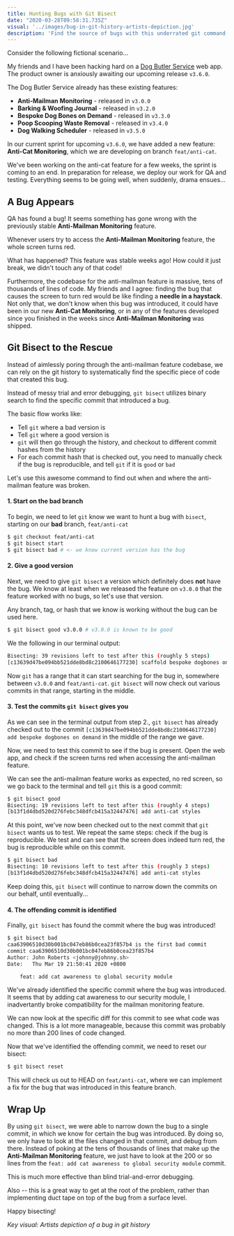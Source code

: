```yaml
---
title: Hunting Bugs with Git Bisect
date: "2020-03-28T09:58:31.735Z"
visual: '../images/bug-in-git-history-artists-depiction.jpg'
description: 'Find the source of bugs with this underrated git command'
---
```


Consider the following fictional scenario...

My friends and I have been hacking hard on a [Dog Butler Service](/notes/git-commands-i-forget/) web app. The product owner is anxiously awaiting our upcoming release `v3.6.0`.

The Dog Butler Service already has these existing features:
* **Anti-Mailman Monitoring** - released in `v3.0.0`
* **Barking & Woofing Journal** - released in `v3.2.0`
* **Bespoke Dog Bones on Demand** - released in `v3.3.0`
* **Poop Scooping Waste Removal** - released in `v3.4.0`
* **Dog Walking Scheduler** - released in `v3.5.0`

In our current sprint for upcoming `v3.6.0`, we have added a new feature: **Anti-Cat Monitoring**, which we are developing on branch `feat/anti-cat`. 

We've been working on the anti-cat feature for a few weeks, the sprint is coming to an end. In preparation for release, we deploy our work for QA and testing. Everything seems to be going well, when suddenly, drama ensues...

## A Bug Appears

QA has found a bug! It seems something has gone wrong with the previously stable **Anti-Mailman Monitoring** feature. 

Whenever users try to access the **Anti-Mailman Monitoring** feature, the whole screen turns red.

What has happened? This feature was stable weeks ago! How could it just break, we didn't touch any of that code!

Furthermore, the codebase for the anti-mailman feature is massive, tens of thousands of lines of code. My friends and I agree: finding the bug that causes the screen to turn red would be like finding a **needle in a haystack**. Not only that, we don't know when this bug was introduced, it could have been in our new **Anti-Cat Monitoring**, or in any of the features developed since you finished in the weeks since **Anti-Mailman Monitoring** was shipped.

## Git Bisect to the Rescue

Instead of aimlessly poring through the anti-mailman feature codebase, we can rely on the git history to systematically find the specific piece of code that created this bug.

Instead of messy trial and error debugging, `git bisect` utilizes binary search to find the specific commit that introduced a bug.

The basic flow works like:
* Tell `git` where a bad version is
* Tell `git` where a good version is
* `git` will then go through the history, and checkout to different commit hashes from the history
* For each commit hash that is checked out, you need to manually check if the bug is reproducible, and tell `git` if it is `good` or `bad`

Let's use this awesome command to find out when and where the anti-mailman feature was broken.


#### 1. Start on the bad branch

To begin, we need to let `git` know we want to hunt a bug with `bisect`, starting on our **bad** branch, `feat/anti-cat`
```bash
$ git checkout feat/anti-cat
$ git bisect start
$ git bisect bad # <- we know current version has the bug
```

#### 2. Give a good version

Next, we need to give `git bisect` a version which definitely does **not** have the bug. We know at least when we released the feature on `v3.0.0` that the feature worked with no bugs, so let's use that version. 

Any branch, tag, or hash that we know is working without the bug can be used here.

```bash
$ git bisect good v3.0.0 # v3.0.0 is known to be good
```

We the following in our terminal output:
```bash
Bisecting: 39 revisions left to test after this (roughly 5 steps)
[c13639d47be094bb521dde8bd8c2100646177230] scaffold bespoke dogbones on demand
```
Now `git` has a range that it can start searching for the bug in, somewhere between `v3.0.0` and `feat/anti-cat`.  `git bisect` will now check out various commits in that range, starting in the middle. 

#### 3. Test the commits `git bisect` gives you

As we can see in the terminal output from step 2., `git bisect` has already checked out to the commit `[c13639d47be094bb521dde8bd8c2100646177230] add bespoke dogbones on demand` in the middle of the range we gave. 

Now, we need to test this commit to see if the bug is present. Open the web app, and check if the screen turns red when accessing the anti-mailman feature.

We can see the anti-mailman feature works as expected, no red screen, so we go back to the terminal and tell `git` this is a good commit:
```bash
$ git bisect good
Bisecting: 19 revisions left to test after this (roughly 4 steps)
[b13f1d4dbd520d276febc348dfcb415a32447476] add anti-cat styles
```

At this point, we've now been checked out to the next commit that `git bisect` wants us to test. We repeat the same steps: check if the bug is reproducible. We test and can see that the screen does indeed turn red, the bug is reproducible while on this commit.

```bash
$ git bisect bad
Bisecting: 10 revisions left to test after this (roughly 3 steps)
[b13f1d4dbd520d276febc348dfcb415a32447476] add anti-cat styles
```

Keep doing this, `git bisect` will continue to narrow down the commits on our behalf, until eventually...

#### 4. The offending commit is identified

Finally, `git bisect` has found the commit where the bug was introduced!

```bash
$ git bisect bad
caa63906510d30b001bc047eb86b0cea23f857b4 is the first bad commit
commit caa63906510d30b001bc047eb86b0cea23f857b4
Author: John Roberts <johnny@johnny.sh>
Date:   Thu Mar 19 21:50:41 2020 +0800

    feat: add cat awareness to global security module
```

We've already identified the specific commit where the bug was introduced. It seems that by adding cat awareness to our security module, I inadvertantly broke compatibility for the mailman monitoring feature.

We can now look at the specific diff for this commit to see what code was changed. This is a lot more manageable, because this commit was probably no more than 200 lines of code changed.

Now that we've identified the offending commit, we need to reset our bisect:

```bash
$ git bisect reset
```

This will check us out to HEAD on `feat/anti-cat`, where we can implement a fix for the bug that was introduced in this feature branch.

## Wrap Up

By using `git bisect`, we were able to narrow down the bug to a single commit, in which we know for certain the bug was introduced. By doing so, we only have to look at the files changed in that commit, and debug from there. Instead of poking at the tens of thousands of lines that make up the **Anti-Mailman Monitoring** feature, we just have to look at the 200 or so lines from the `feat: add cat awareness to global security module` commit. 

This is much more effective than blind trial-and-error debugging. 

Also -- this is a great way to get at the root of the problem, rather than implementing duct tape on top of the bug from a surface level.

Happy bisecting!

_Key visual: Artists depiction of a bug in git history_
